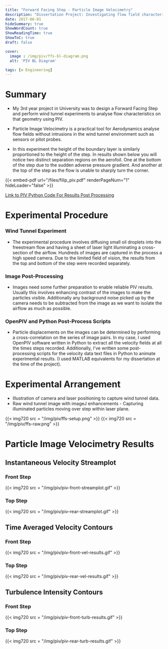 ```yaml
---
title: "Forward Facing Step - Particle Image Velocimetry"
description: "Dissertation Project: Investigating flow field characteristics of a stepped geometry"
date: 2017-06-01
hideSummary: true
ShowWordCount: true
ShowReadingTime: true
ShowToC: true
draft: false

cover:
  image : /img/piv/ffs-bl-diagram.png
  alt: 'PIV BL Diagram'

tags: [⚙️ Engineering]
---
```


# Summary

- My 3rd year project in University was to design a Forward Facing Step and perform wind tunnel experiments to analyse flow characteristics on that geometry using PIV.

- Particle Image Velocimetry is a practical tool for Aerodynamics analyse flow fields without intrusions in the wind tunnel environment such as sensors or pitot probes.

- In this experiment the height of the boundary layer is similarly proportioned to the height of the step. In results shown below you will notice two distinct separation regions on the aerofoil. One at the bottom of the step due to the sudden adverse pressure gradient. And another at the top of the step as the flow is unable to sharply turn the corner.

{{< embed-pdf url="/files/filip_piv.pdf" renderPageNum="1" hideLoader="false" >}}

[Link to PIV Python Code For Results Post Processing](https://github.com/Filpill/ffs_pivAero)


# Experimental Procedure

### Wind Tunnel Experiment

- The experimental procedure involves diffusing small oil droplets into the freestream flow and having a sheet of laser light illuminating a cross-section of the airflow. Hundreds of images are captured in the process a high speed camera. Due to the limited field of vision, the results from the top and bottom of the step were recorded separately.

### Image Post-Processing

- Images need some further preparation to enable reliable PIV results. Usually this involves enhancing contrast of the images to make the particles visible. Additionally any background noise picked up by the camera needs to be subtracted from the image as we want to isolate the airflow as much as possible.

### OpenPIV and Python Post-Process Scripts

- Particle displacements on the images can be determined by performing a cross-correlation on the series of image pairs. In my case, I used OpenPIV software written in Python to extract all the velocity fields at all the times steps recorded.  Additionally, I've written some post-processing scripts for the velocity data text files in Python to animate experimental results. (I used MATLAB equivalents for my dissertation at the time of the project).

# Experimental Arrangement

- Illustration of camera and laser positioning to capture wind tunnel data.
- Raw wind tunnel image with imageJ enhancements - Capturing illuminated particles moving over step within laser plane.

{{< img720 src = "/img/piv/ffs-setup.png" >}}
{{< img720 src = "/img/piv/ffs-raw.png" >}}

# Particle Image Velocimetry Results

## Instantaneous Velocity Streamplot

### Front Step
{{< img720 src = "/img/piv/piv-front-streamplot.gif" >}}

### Top Step
{{< img720 src = "/img/piv/piv-rear-streamplot.gif" >}}

## Time Averaged Velocity Contours

### Front Step
{{< img720 src = "/img/piv/piv-front-vel-results.gif" >}}

### Top Step
{{< img720 src = "/img/piv/piv-rear-vel-results.gif" >}}

## Turbulence Intensity Contours

### Front Step
{{< img720 src = "/img/piv/piv-front-turb-results.gif" >}}

### Top Step
{{< img720 src = "/img/piv/piv-rear-turb-results.gif" >}}
